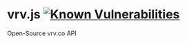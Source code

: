 # vrv.js [![Known Vulnerabilities](https://snyk.io/test/github/stampylongr/vrv.js/badge.svg?targetFile=package.json)](https://snyk.io/test/github/stampylongr/vrv.js?targetFile=package.json) 
Open-Source vrv.co API
